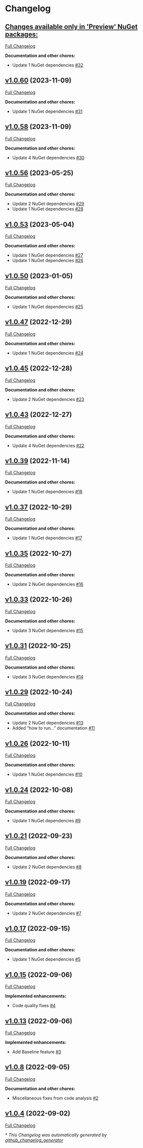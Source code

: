 # Changelog

## [**Changes available only in 'Preview' NuGet packages:**](https://github.com/nanoframework/nanoFramework.Benchmark/tree/HEAD)

[Full Changelog](https://github.com/nanoframework/nanoFramework.Benchmark/compare/v1.0.60...HEAD)

**Documentation and other chores:**

- Update 1 NuGet dependencies [\#32](https://github.com/nanoframework/nanoFramework.Benchmark/pull/32)

## [v1.0.60](https://github.com/nanoframework/nanoFramework.Benchmark/tree/v1.0.60) (2023-11-09)

[Full Changelog](https://github.com/nanoframework/nanoFramework.Benchmark/compare/v1.0.58...v1.0.60)

**Documentation and other chores:**

- Update 1 NuGet dependencies [\#31](https://github.com/nanoframework/nanoFramework.Benchmark/pull/31)

## [v1.0.58](https://github.com/nanoframework/nanoFramework.Benchmark/tree/v1.0.58) (2023-11-09)

[Full Changelog](https://github.com/nanoframework/nanoFramework.Benchmark/compare/v1.0.56...v1.0.58)

**Documentation and other chores:**

- Update 4 NuGet dependencies [\#30](https://github.com/nanoframework/nanoFramework.Benchmark/pull/30)

## [v1.0.56](https://github.com/nanoframework/nanoFramework.Benchmark/tree/v1.0.56) (2023-05-25)

[Full Changelog](https://github.com/nanoframework/nanoFramework.Benchmark/compare/v1.0.53...v1.0.56)

**Documentation and other chores:**

- Update 2 NuGet dependencies [\#29](https://github.com/nanoframework/nanoFramework.Benchmark/pull/29)
- Update 1 NuGet dependencies [\#28](https://github.com/nanoframework/nanoFramework.Benchmark/pull/28)

## [v1.0.53](https://github.com/nanoframework/nanoFramework.Benchmark/tree/v1.0.53) (2023-05-04)

[Full Changelog](https://github.com/nanoframework/nanoFramework.Benchmark/compare/v1.0.50...v1.0.53)

**Documentation and other chores:**

- Update 1 NuGet dependencies [\#27](https://github.com/nanoframework/nanoFramework.Benchmark/pull/27)
- Update 1 NuGet dependencies [\#26](https://github.com/nanoframework/nanoFramework.Benchmark/pull/26)

## [v1.0.50](https://github.com/nanoframework/nanoFramework.Benchmark/tree/v1.0.50) (2023-01-05)

[Full Changelog](https://github.com/nanoframework/nanoFramework.Benchmark/compare/v1.0.47...v1.0.50)

**Documentation and other chores:**

- Update 1 NuGet dependencies [\#25](https://github.com/nanoframework/nanoFramework.Benchmark/pull/25)

## [v1.0.47](https://github.com/nanoframework/nanoFramework.Benchmark/tree/v1.0.47) (2022-12-29)

[Full Changelog](https://github.com/nanoframework/nanoFramework.Benchmark/compare/v1.0.45...v1.0.47)

**Documentation and other chores:**

- Update 1 NuGet dependencies [\#24](https://github.com/nanoframework/nanoFramework.Benchmark/pull/24)

## [v1.0.45](https://github.com/nanoframework/nanoFramework.Benchmark/tree/v1.0.45) (2022-12-28)

[Full Changelog](https://github.com/nanoframework/nanoFramework.Benchmark/compare/v1.0.43...v1.0.45)

**Documentation and other chores:**

- Update 2 NuGet dependencies [\#23](https://github.com/nanoframework/nanoFramework.Benchmark/pull/23)

## [v1.0.43](https://github.com/nanoframework/nanoFramework.Benchmark/tree/v1.0.43) (2022-12-27)

[Full Changelog](https://github.com/nanoframework/nanoFramework.Benchmark/compare/v1.0.39...v1.0.43)

**Documentation and other chores:**

- Update 4 NuGet dependencies [\#22](https://github.com/nanoframework/nanoFramework.Benchmark/pull/22)

## [v1.0.39](https://github.com/nanoframework/nanoFramework.Benchmark/tree/v1.0.39) (2022-11-14)

[Full Changelog](https://github.com/nanoframework/nanoFramework.Benchmark/compare/v1.0.37...v1.0.39)

**Documentation and other chores:**

- Update 1 NuGet dependencies [\#18](https://github.com/nanoframework/nanoFramework.Benchmark/pull/18)

## [v1.0.37](https://github.com/nanoframework/nanoFramework.Benchmark/tree/v1.0.37) (2022-10-29)

[Full Changelog](https://github.com/nanoframework/nanoFramework.Benchmark/compare/v1.0.35...v1.0.37)

**Documentation and other chores:**

- Update 1 NuGet dependencies [\#17](https://github.com/nanoframework/nanoFramework.Benchmark/pull/17)

## [v1.0.35](https://github.com/nanoframework/nanoFramework.Benchmark/tree/v1.0.35) (2022-10-27)

[Full Changelog](https://github.com/nanoframework/nanoFramework.Benchmark/compare/v1.0.33...v1.0.35)

**Documentation and other chores:**

- Update 2 NuGet dependencies [\#16](https://github.com/nanoframework/nanoFramework.Benchmark/pull/16)

## [v1.0.33](https://github.com/nanoframework/nanoFramework.Benchmark/tree/v1.0.33) (2022-10-26)

[Full Changelog](https://github.com/nanoframework/nanoFramework.Benchmark/compare/v1.0.31...v1.0.33)

**Documentation and other chores:**

- Update 3 NuGet dependencies [\#15](https://github.com/nanoframework/nanoFramework.Benchmark/pull/15)

## [v1.0.31](https://github.com/nanoframework/nanoFramework.Benchmark/tree/v1.0.31) (2022-10-25)

[Full Changelog](https://github.com/nanoframework/nanoFramework.Benchmark/compare/v1.0.29...v1.0.31)

**Documentation and other chores:**

- Update 3 NuGet dependencies [\#14](https://github.com/nanoframework/nanoFramework.Benchmark/pull/14)

## [v1.0.29](https://github.com/nanoframework/nanoFramework.Benchmark/tree/v1.0.29) (2022-10-24)

[Full Changelog](https://github.com/nanoframework/nanoFramework.Benchmark/compare/v1.0.26...v1.0.29)

**Documentation and other chores:**

- Update 2 NuGet dependencies [\#13](https://github.com/nanoframework/nanoFramework.Benchmark/pull/13)
- Added "how to run..." documentation [\#11](https://github.com/nanoframework/nanoFramework.Benchmark/pull/11)

## [v1.0.26](https://github.com/nanoframework/nanoFramework.Benchmark/tree/v1.0.26) (2022-10-11)

[Full Changelog](https://github.com/nanoframework/nanoFramework.Benchmark/compare/v1.0.24...v1.0.26)

**Documentation and other chores:**

- Update 1 NuGet dependencies [\#10](https://github.com/nanoframework/nanoFramework.Benchmark/pull/10)

## [v1.0.24](https://github.com/nanoframework/nanoFramework.Benchmark/tree/v1.0.24) (2022-10-08)

[Full Changelog](https://github.com/nanoframework/nanoFramework.Benchmark/compare/v1.0.21...v1.0.24)

**Documentation and other chores:**

- Update 1 NuGet dependencies [\#9](https://github.com/nanoframework/nanoFramework.Benchmark/pull/9)

## [v1.0.21](https://github.com/nanoframework/nanoFramework.Benchmark/tree/v1.0.21) (2022-09-23)

[Full Changelog](https://github.com/nanoframework/nanoFramework.Benchmark/compare/v1.0.19...v1.0.21)

**Documentation and other chores:**

- Update 2 NuGet dependencies [\#8](https://github.com/nanoframework/nanoFramework.Benchmark/pull/8)

## [v1.0.19](https://github.com/nanoframework/nanoFramework.Benchmark/tree/v1.0.19) (2022-09-17)

[Full Changelog](https://github.com/nanoframework/nanoFramework.Benchmark/compare/v1.0.17...v1.0.19)

**Documentation and other chores:**

- Update 2 NuGet dependencies [\#7](https://github.com/nanoframework/nanoFramework.Benchmark/pull/7)

## [v1.0.17](https://github.com/nanoframework/nanoFramework.Benchmark/tree/v1.0.17) (2022-09-15)

[Full Changelog](https://github.com/nanoframework/nanoFramework.Benchmark/compare/v1.0.15...v1.0.17)

**Documentation and other chores:**

- Update 1 NuGet dependencies [\#5](https://github.com/nanoframework/nanoFramework.Benchmark/pull/5)

## [v1.0.15](https://github.com/nanoframework/nanoFramework.Benchmark/tree/v1.0.15) (2022-09-06)

[Full Changelog](https://github.com/nanoframework/nanoFramework.Benchmark/compare/v1.0.13...v1.0.15)

**Implemented enhancements:**

- Code quality fixes [\#4](https://github.com/nanoframework/nanoFramework.Benchmark/pull/4)

## [v1.0.13](https://github.com/nanoframework/nanoFramework.Benchmark/tree/v1.0.13) (2022-09-06)

[Full Changelog](https://github.com/nanoframework/nanoFramework.Benchmark/compare/v1.0.8...v1.0.13)

**Implemented enhancements:**

- Add Baseline feature [\#3](https://github.com/nanoframework/nanoFramework.Benchmark/pull/3)

## [v1.0.8](https://github.com/nanoframework/nanoFramework.Benchmark/tree/v1.0.8) (2022-09-05)

[Full Changelog](https://github.com/nanoframework/nanoFramework.Benchmark/compare/v1.0.4...v1.0.8)

**Documentation and other chores:**

- Miscellaneous fixes from code analysis [\#2](https://github.com/nanoframework/nanoFramework.Benchmark/pull/2)

## [v1.0.4](https://github.com/nanoframework/nanoFramework.Benchmark/tree/v1.0.4) (2022-09-02)

[Full Changelog](https://github.com/nanoframework/nanoFramework.Benchmark/compare/266203fa6cbb077a96fce140868b23e0e3366a13...v1.0.4)



\* *This Changelog was automatically generated by [github_changelog_generator](https://github.com/github-changelog-generator/github-changelog-generator)*
